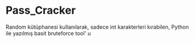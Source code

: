 # Pass_Cracker

Random kütüphanesi kullanılarak, sadece int karakterleri kırabilen, Python ile yazılmış basit bruteforce tool' u

